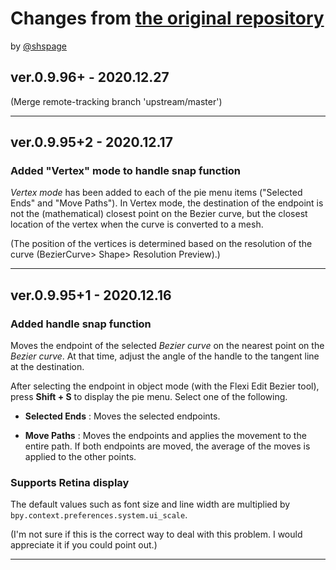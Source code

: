 # Changes from [the original repository](https://github.com/Shriinivas/blenderbezierutils)

by [@shspage](https://github.com/shspage)


## ver.0.9.96+  -  2020.12.27

(Merge remote-tracking branch 'upstream/master')

----

## ver.0.9.95+2  -  2020.12.17

### Added "Vertex" mode to handle snap function
_Vertex mode_ has been added to each of the pie menu items ("Selected Ends" and "Move Paths").
In Vertex mode, the destination of the endpoint is not the (mathematical) closest point on the Bezier curve, but the closest location of the vertex when the curve is converted to a mesh.

 (The position of the vertices is determined based on the resolution of the curve (BezierCurve> Shape> Resolution Preview).)

----

## ver.0.9.95+1  -  2020.12.16

### Added handle snap function
Moves the endpoint of the selected _Bezier curve_ on the nearest point on the _Bezier curve_. At that time, adjust the angle of the handle to the tangent line at the destination.

After selecting the endpoint in object mode (with the Flexi Edit Bezier tool), press **Shift + S** to display the pie menu. Select one of the following.

- **Selected Ends** : Moves the selected endpoints.

- **Move Paths** : Moves the endpoints and applies the movement to the entire path. If both endpoints are moved, the average of the moves is applied to the other points.

### Supports Retina display
The default values such as font size and line width are multiplied by `bpy.context.preferences.system.ui_scale`.

(I'm not sure if this is the correct way to deal with this problem. I would appreciate it if you could point out.)

----
